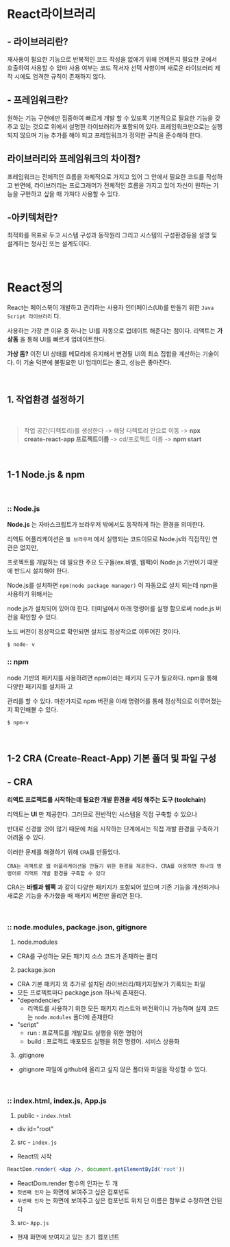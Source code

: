 

# React라이브러리
## - 라이브러리란?
재사용이 필요한 기능으로 반복적인 코드 작성을 없애기 위해 언제든지 필요한 곳에서 호출하여 사용할 수 있따
사용 여부는 코드 작서자 선택 사항이며 새로운 라이브러리 제작 시에도 엄격한 규칙이 존재하지 않다.



## - 프레임워크란?
원하는 기능 구현에만 집중하여 빠르게 개발 할 수 있또록 기본적으로 필요한 기능을 갖추고 있는 것으로 
위에서 설명한 라이브러리가 포함되어 있다. 프레임워크만으로는 실행되지 않으며 기능 추가를 해야 되고
프레임워크가 정의한 규칙을 준수해야 한다.

## 라이브러리와 프레임워크의 차이점?

프레임워크는 전체적인 흐름을 자체적으로 가지고 있어 그 안에서 필요한 코드를 작성하고 
반면에, 라이브러리는 프로그래머가 전체적인 흐름을 가지고 있어 자신이 원하는 기능을 구현하고 싶을 때
가져다 사용할 수 있다. 

## -아키텍처란?
최적화를 목표로 두고 시스템 구성과 동작원리 그리고 시스템의 구성환경등을 설명 및 설계하는 청사진 또는 설계도이다.




<br>


# React정의 

React는 페이스북이 개발하고 관리하는 사용자 인터페이스(UI)를 만들기 위한 `Java Script 라이브러리` 다. 

사용하는 가장 큰 이유 중 하나는 UI를 자동으로 업데이트 해준다는 점이다. 리액트는 **가상돔** 을 통해 UI를 빠르게 업데이트한다. 

**가상 돔?** 이전 UI 상태를 메모리에 유지해서 변경될 UI의 최소 집합을 계산하는 기술이다. 이 기술 덕분에 불필요한 UI 업데이트는 줄고, 성능은 좋아진다. 

<br>


## 1. 작업환경 설정하기

<br>

> 작업 공간(디렉토리)를 생성한다 -> 해당 디렉토리 안으로 이동 -> **npx create-react-app 프로젝트이름** -> cd/프로젝트 이름 -> **npm start**


<br>



## 1-1 Node.js & npm

<br>

### :: Node.js

**Node.js** 는 자바스크립트가 브라우저 밖에서도 동작하게 하는 환경을 의미한다.  

리액트 어플리케이션은 `웹 브라우저` 에서 실행되는 코드이므로 Node.js와 직접적인 연관은 없지만,

프로젝트를 개발하는 데 필요한 주요 도구들(ex.바벨, 웹팩)이 Node.js 기반이기 때문에 반드시 설치해야 한다.

Node.js를 설치하면 `npm(node package manager)` 이 자동으로 설치 되는데 npm을 사용하기 위해서는 

node.js가 설치되어 있어야 한다. 터미널에서 아래 명령어를 실행 함으로써 node.js 버전을 확인할 수 있다. 

노드 버전이 정상적으로 확인되면 설치도 정상적으로 이루어진 것이다.

` $ node- v `

### :: npm

node 기반의 패키지를 사용하려면 npm이라는 패키지 도구가 필요하다. npm을 통해 다양한 패키지를 설치하
고

관리를 할 수 있다. 마찬가지로 npm 버전을 아래 명령어를 통해 정상적으로 이루어졌는지 확인해볼 수 있다.

` $ npm-v ` 


<br>

## 1-2 CRA (Create-React-App) 기본 폴더 및 파일 구성

## - CRA

**리액트 프로젝트를 시작하는데 필요한 개발 환경을 세팅 해주는 도구 (toolchain)**

리액트는 **UI** 만 제공한다. 그러므로 전반적인 시스템을 직접 구축할 수 있으나

반대로 신경쓸 것이 많기 때문에 처음 시작하는 단계에서는 직접 개발 환경을 구축하기 어려울 수 있다.

이러한 문제를 해결하기 위해 `CRA`를 만들었다. 

`CRA는 리액트로 웹 어플리케이션을 만들기 위한 환경을 제공한다. CRA를 이용하면 하나의 명령어로 리액트 개발 환경을 구축할 수 있다`

CRA는 **바벨과 웹팩** 과 같이 다양한 패키지가 포함되어 있으며 기존 기능을 개선하거나 새로운 기능을 추가했을 때 패키지 버전만 올리면 된다.

<br>

### :: node.modules, package.json, gitignore

1) node.modules
- CRA를 구성하는 모든 패키지 소스 코드가 존재하는 폴더

2) package.json
- CRA 기본 패키지 외 추가로 설치된 라이브러리/패키지정보가 기록되는 파일
- 모든 프로젝트마다 package.json 하나씩 존재한다.
- "dependencies" 
   - 리액트를 사용하기 위한 모든 패키지 리스트와 버전확이니 가능하며 실제 코드는 `node.modules` 폴더에 존재한다
- "script"
   - run : 프로젝트를 개발모드 실행을 위한 명령어 
   - build : 프로젝트 배포모드 실행을 위한 명령어. 서비스 상용화

3) .gitignore
- .gitignore 파일에 github에 올리고 싶지 않은 폴더와 파일을 작성할 수 있다.

<br>

### :: index.html, index.js, App.js

1) public - `index.html`

- div id="root" 

2) src - `index.js`

- React의 시작
```jsx
ReactDom.render( <App />, document.getElementById('root'))
```
- ReactDom.render 함수의 인자는 두 개
- `첫번째 인자` 는 화면에 보여주고 싶은 컴포넌트 
- `두번째 인자` 는 화면에 보여주고 싶은 컴포넌트 위치
단 이름은 함부로 수정하면 안된다

3) src- `App.js`
- 현재 화면에 보여지고 있는 초기 컴포넌트





